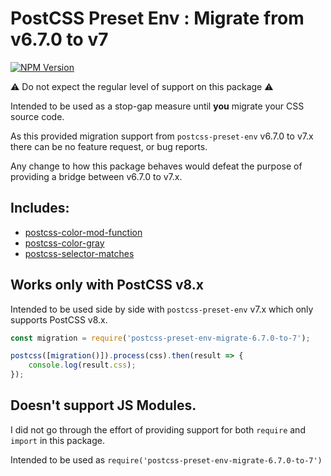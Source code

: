 # PostCSS Preset Env : Migrate from v6.7.0 to v7

[![NPM Version][npm-img]][npm-url]

⚠️ Do not expect the regular level of support on this package ⚠️

Intended to be used as a stop-gap measure until **you** migrate your CSS source code.

As this provided migration support from `postcss-preset-env` v6.7.0 to v7.x there can be no feature request, or bug reports.

Any change to how this package behaves would defeat the purpose of providing a bridge between v6.7.0 to v7.x.

## Includes:

- [postcss-color-mod-function](https://github.com/csstools/postcss-color-mod-function)
- [postcss-color-gray](https://github.com/postcss/postcss-color-gray)
- [postcss-selector-matches](https://github.com/postcss/postcss-selector-matches)


## Works only with PostCSS v8.x

Intended to be used side by side with `postcss-preset-env` v7.x which only supports PostCSS v8.x.

```js
const migration = require('postcss-preset-env-migrate-6.7.0-to-7');

postcss([migration()]).process(css).then(result => {
	console.log(result.css);
});
```

## Doesn't support JS Modules.

I did not go through the effort of providing support for both `require` and `import` in this package.

Intended to be used as `require('postcss-preset-env-migrate-6.7.0-to-7')`

[npm-img]: https://img.shields.io/npm/v/postcss-preset-env-migrate-6.7.0-to-7.svg
[npm-url]: https://www.npmjs.com/package/postcss-preset-env-migrate-6.7.0-to-7
